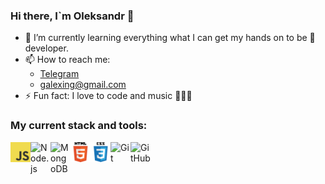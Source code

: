 ### Hi there, I`m Oleksandr 👋

- 🧐 I’m currently learning everything what I can get my hands on to be 💪 developer.
- 📫 How to reach me:
     - [Telegram](https://t.me/Galexing)
     - [galexing@gmail.com](galexing@gmail.com)
- ⚡ Fun fact: I love to code and music 🎸🎺🎹

### My current stack and tools:

<img align="left" alt="JavaScript" width="32px" src="https://raw.githubusercontent.com/github/explore/80688e429a7d4ef2fca1e82350fe8e3517d3494d/topics/javascript/javascript.png" />

<img align="left" alt="Node.js" width="32px" src="https://icon-library.net//images/node-js-icon/node-js-icon-6.jpg" />

<img align="left" alt="MongoDB" width="32px" src="https://upload.wikimedia.org/wikipedia/commons/thumb/f/f9/Antu_mongodb.svg/512px-Antu_mongodb.svg.png" />

<img align="left" alt="HTML5" width="32px" src="https://raw.githubusercontent.com/github/explore/80688e429a7d4ef2fca1e82350fe8e3517d3494d/topics/html/html.png" />

<img align="left" alt="CSS3" width="32px" src="https://raw.githubusercontent.com/github/explore/80688e429a7d4ef2fca1e82350fe8e3517d3494d/topics/css/css.png" />

<img align="left" alt="Git" width="32px" src="https://upload.wikimedia.org/wikipedia/commons/thumb/3/3f/Git_icon.svg/97px-Git_icon.svg.png" />

<img align="left" alt="GitHub" width="32px" src="https://icon-library.net//images/git-hub-icon/git-hub-icon-15.jpg" />

<!--
**IamGalexing/IamGalexing** is a ✨ _special_ ✨ repository because its `README.md` (this file) appears on your GitHub profile.

Here are some ideas to get you started:

- 🔭 I’m currently working on ...
- 🌱 I’m currently learning ...
- 👯 I’m looking to collaborate on ...
- 🤔 I’m looking for help with ...
- 💬 Ask me about ...
- 📫 How to reach me: galexing@gmail.com
- 😄 Pronouns: ...
- ⚡ Fun fact: ...
-->
